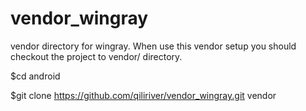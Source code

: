 vendor_wingray
==============
vendor directory for wingray.
When use this vendor setup you should checkout the project to vendor/ directory.

$cd android

$git clone https://github.com/qiliriver/vendor_wingray.git vendor
